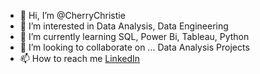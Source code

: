 - 👋 Hi, I’m @CherryChristie
- 👀 I’m interested in Data Analysis, Data Engineering
- 🌱 I’m currently learning SQL, Power Bi, Tableau, Python
- 💞️ I’m looking to collaborate on ... Data Analysis Projects
- 📫 How to reach me [LinkedIn]([https://www.linkedin.com/in/christie-cherry-a08a64268](https://www.linkedin.com/in/christie-cherry-nextstepwithcherry-a08a64268?utm_source=share&utm_campaign=share_via&utm_content=profile&utm_medium=android_app))

<!---
CherryChristie/CherryChristie is a ✨ special ✨ repository because its `README.md` (this file) appears on your GitHub profile.
You can click the Preview link to take a look at your changes.
--->
